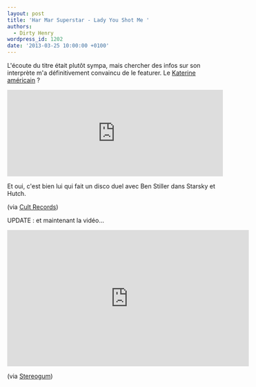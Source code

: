 ```yaml
---
layout: post
title: 'Har Mar Superstar - Lady You Shot Me '
authors:
  - Dirty Henry
wordpress_id: 1202
date: '2013-03-25 10:00:00 +0100'
---
```

L'écoute du titre était plutôt sympa, mais chercher des infos sur son interprète m'a définitivement convaincu de le featurer. Le [Katerine américain](http://www.serialoptimist.com/interviews/an-interview-with-the-amazing-har-mar-superstar-2903.html) ?

<iframe width="500" height="200" frameborder="no" src="http://official.fm/player?width=500&height=200&skin_bg=131111&skin_fg=FEEBEB&artwork=1&tracklist=1&artwork_left=1&feed=http%3A%2F%2Fofficial.fm%2Ffeed%2Ftracks%2Fe4Xs.json"></iframe>

Et oui, c'est bien lui qui fait un disco duel avec Ben Stiller dans Starsky et Hutch.

(via [Cult Records](http://www.cultrecords.com/splash/harmar-byebye17/))

UPDATE : et maintenant la vidéo…

<iframe width="560" height="315" src="http://www.youtube.com/embed/ouuqJ0pkWvU" frameborder="0" allowfullscreen></iframe>

(via [Stereogum](http://stereogum.com/1347671/har-mar-superstar-lady-you-shot-me-video-stereogum-premiere/mp3s/))
